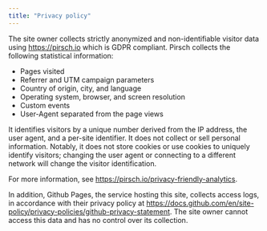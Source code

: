 ```yaml
---
title: "Privacy policy"
---
```


The site owner collects strictly anonymized and non-identifiable visitor data
using <https://pirsch.io> which is GDPR compliant.  Pirsch collects the
following statistical information:

* Pages visited
* Referrer and UTM campaign parameters
* Country of origin, city, and language
* Operating system, browser, and screen resolution
* Custom events
* User-Agent separated from the page views

It identifies visitors by a unique number derived from the IP address, the user
agent, and a per-site identifier.  It does not collect or sell personal
information.  Notably, it does not store cookies or use cookies to uniquely
identify visitors; changing the user agent or connecting to a different network
will change the visitor identification.

For more information, see <https://pirsch.io/privacy-friendly-analytics>.

In addition, Github Pages, the service hosting this site, collects access logs, in
accordance with their privacy policy at <https://docs.github.com/en/site-policy/privacy-policies/github-privacy-statement>.
The site owner cannot access this data and has no control over its collection.
